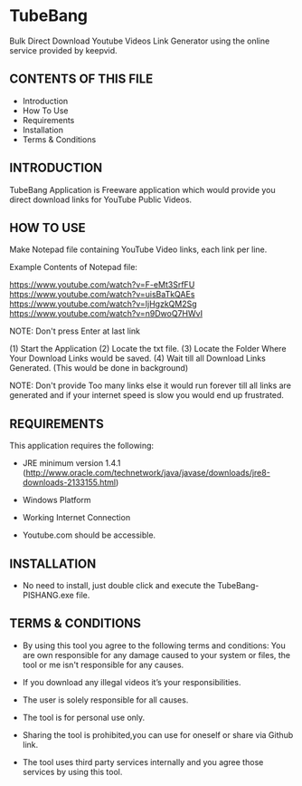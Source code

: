 # TubeBang
Bulk Direct Download Youtube Videos Link Generator using the online service provided by keepvid.

CONTENTS OF THIS FILE
---------------------
   
 * Introduction
 * How To Use
 * Requirements
 * Installation
 * Terms & Conditions

INTRODUCTION
------------

TubeBang Application is Freeware application which would provide you
direct download links for YouTube Public Videos.

HOW TO USE
-------------

Make Notepad file containing YouTube Video links, each link per line.

Example Contents of Notepad file:

https://www.youtube.com/watch?v=F-eMt3SrfFU
https://www.youtube.com/watch?v=uisBaTkQAEs
https://www.youtube.com/watch?v=IjHgzkQM2Sg
https://www.youtube.com/watch?v=n9DwoQ7HWvI

NOTE: Don't press Enter at last link

(1) Start the Application
(2) Locate the txt file.
(3) Locate the Folder Where Your Download Links would be saved.
(4) Wait till all Download Links Generated. (This would be done in background)

NOTE: Don't provide Too many links else it would run forever till all links are generated
	and if your internet speed is slow you would end up frustrated.

REQUIREMENTS
------------

This application requires the following:

 * JRE minimum version 1.4.1
   (http://www.oracle.com/technetwork/java/javase/downloads/jre8-downloads-2133155.html)
 
 * Windows Platform
	
 * Working Internet Connection

 * Youtube.com should be accessible.

INSTALLATION
------------
 
 * No need to install, just double click and execute the TubeBang-PISHANG.exe file.


TERMS & CONDITIONS
------------------

*	By using this tool you agree to the following terms and conditions:
	You are own responsible for any damage caused to your system or files, the tool or me isn't 		responsible for any causes.

*	If you download any illegal videos it’s your responsibilities.

*	The user is solely responsible for all causes.

*	The tool is for personal use only.

*	Sharing the tool is prohibited,you can use for oneself or share via Github link.

*	The tool uses third party services internally and you agree those services by using this 		tool.

